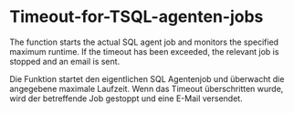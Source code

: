 # Timeout-for-TSQL-agenten-jobs

The function starts the actual SQL agent job and monitors the specified maximum runtime.
If the timeout has been exceeded, the relevant job is stopped and an email is sent.

Die Funktion startet den eigentlichen SQL Agentenjob und überwacht die angegebene maximale Laufzeit.
Wenn das Timeout überschritten wurde, wird der betreffende Job gestoppt und eine E-Mail versendet.
